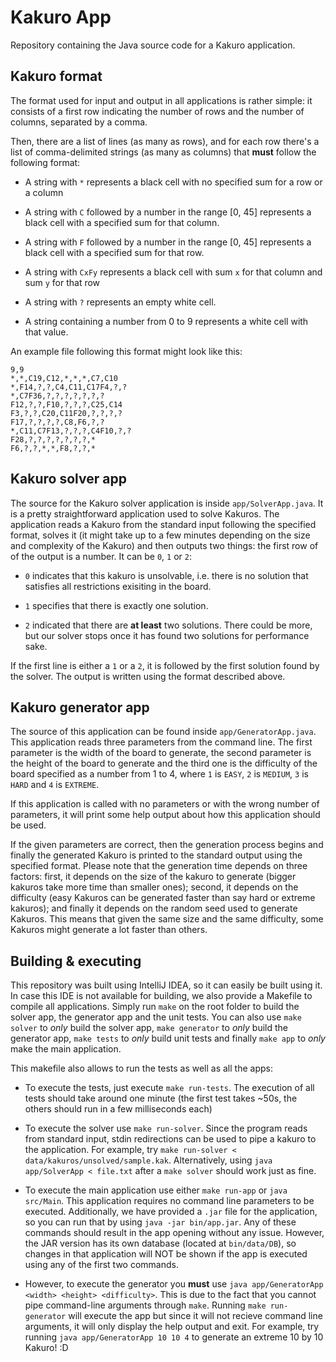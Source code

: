 # Kakuro App

Repository containing the Java source code for a Kakuro application.

## Kakuro format

The format used for input and output in all applications is rather simple: it consists of a first row indicating the number of rows and the number of columns, separated by a comma.

Then, there are a list of lines (as many as rows), and for each row there's a list of comma-delimited strings (as many as columns) that **must** follow the following format:

- A string with `*` represents a black cell with no specified sum for a row or a column

- A string with `C` followed by a number in the range \[0, 45] represents a black cell with a specified sum for that column.

- A string with `F` followed by a number in the range \[0, 45] represents a black cell with a specified sum for that row.

- A string with `CxFy` represents a black cell with sum `x` for that column and sum `y` for that row

- A string with `?` represents an empty white cell.

- A string containing a number from 0 to 9 represents a white cell with that value.

An example file following this format might look like this:

```
9,9 
*,*,C19,C12,*,*,*,C7,C10
*,F14,?,?,C4,C11,C17F4,?,? 
*,C7F36,?,?,?,?,?,?,? 
F12,?,?,F10,?,?,?,C25,C14 
F3,?,?,C20,C11F20,?,?,?,? 
F17,?,?,?,?,C8,F6,?,? 
*,C11,C7F13,?,?,?,C4F10,?,? 
F28,?,?,?,?,?,?,?,* 
F6,?,?,*,*,F8,?,?,*
```

## Kakuro solver app

The source for the Kakuro solver application is inside `app/SolverApp.java`. It is a pretty straightforward application used to solve Kakuros. The application reads a Kakuro from the standard input following the specified format, solves it (it might take up to a few minutes depending on the size and complexity of the Kakuro) and then outputs two things: the first row of of the output is a number. It can be `0`, `1` or `2`:

- `0` indicates that this kakuro is unsolvable, i.e. there is no solution that satisfies all restrictions exisiting in the board.

- `1` specifies that there is exactly one solution. 

- `2` indicated that there are **at least** two solutions. There could be more, but our solver stops once it has found two solutions for performance sake.

If the first line is either a `1` or a `2`, it is followed by the first solution found by the solver. The output is written using the format described above.

## Kakuro generator app

The source of this application can be found inside `app/GeneratorApp.java`. This application reads three parameters from the command line. The first parameter is the width of the board to generate, the second parameter is the height of the board to generate and the third one is the difficulty of the board specified as a number from 1 to 4, where `1` is `EASY`, `2` is `MEDIUM`, `3` is `HARD` and `4` is `EXTREME`.

If this application is called with no parameters or with the wrong number of parameters, it will print some help output about how this application should be used.

If the given parameters are correct, then the generation process begins and finally the generated Kakuro is printed to the standard output using the specified format. Please note that the generation time depends on three factors: first, it depends on the size of the kakuro to generate (bigger kakuros take more time than smaller ones); second, it depends on the difficulty (easy Kakuros can be generated faster than say hard or extreme kakuros); and finally it depends on the random seed used to generate Kakuros. This means that given the same size and the same difficulty, some Kakuros might generate a lot faster than others.



## Building & executing

This repository was built using IntelliJ IDEA, so it can easily be built using it. In case this IDE is not available for building, we also provide a Makefile to compile all applications. Simply run `make` on the root folder to build the solver app, the generator app and the unit tests. You can also use `make solver` to _only_ build the solver app, `make generator` to _only_ build the generator app, `make tests` to _only_ build unit tests and finally `make app` to _only_ make the main application.

This makefile also allows to run the tests as well as all the apps:

- To execute the tests, just execute `make run-tests`. The execution of all tests should take around one minute (the first test takes ~50s, the others should run in a few milliseconds each)

- To execute the solver use `make run-solver`. Since the program reads from standard input, stdin redirections can be used to pipe a kakuro to the application. For example, try `make run-solver < data/kakuros/unsolved/sample.kak`. Alternatively, using `java app/SolverApp < file.txt` after a `make solver` should work just as fine.

- To execute the main application use either `make run-app` or `java src/Main`. This application requires no command line parameters to be executed. Additionally, we have provided a `.jar` file for the application, so you can run that by using `java -jar bin/app.jar`. Any of these commands should result in the app opening without any issue. However, the JAR version has its own database (located at `bin/data/DB`), so changes in that application will NOT be shown if the app is executed using any of the first two commands. 

- However, to execute the generator you **must** use `java app/GeneratorApp <width> <height> <difficulty>`. This is due to the fact that you cannot pipe command-line arguments through `make`. Running `make run-generator` will execute the app but since it will not recieve command line arguments, it will only display the help output and exit. For example, try running `java app/GeneratorApp 10 10 4` to generate an extreme 10 by 10 Kakuro! :D
